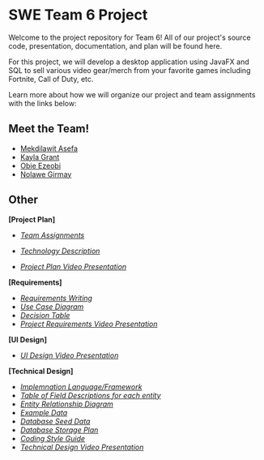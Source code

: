 # SWE Team 6 Project

Welcome to the project repository for Team 6! All of our project's source code, presentation, documentation, and plan will be found here. 

For this project, we will develop a desktop application using JavaFX and SQL to sell various video gear/merch from your favorite games including Fortnite, Call of Duty, etc.

Learn more about how we will organize our project and team assignments with the links below:

## Meet the Team!

* [Mekdilawit Asefa](https://github.com/masefa11/swe3313Project/blob/main/Project-Plan/Mekdilawit-Asefa-Resume.md)
* [Kayla Grant](https://github.com/masefa11/swe3313Project/blob/main/Project-Plan/Kayla-Grant-Resume.md)
* [Obie Ezeobi](https://github.com/masefa11/swe3313Project/blob/main/Project-Plan/Obie-Ezeobi-Resume.md)
* [Nolawe Girmay](https://github.com/masefa11/swe3313Project/blob/main/Project-Plan/Nolawe-Girmay-Resume.md)

## Other 

**[Project Plan]**

  - *[Team Assignments](Project-Plan/Team-Assignments.md)*
    
  - *[Technology Description](https://github.com/masefa11/swe3313Project/blob/main/Project-Plan/Technology-Description.md)*
    
  - *[Project Plan Video Presentation](Presentations/Project-Plan-Video.md)*

**[Requirements]**

  - *[Requirements Writing](https://github.com/masefa11/swe3313Project/blob/main/Requirements/Requirements-Writing.md)*
  - *[Use Case Diagram](https://github.com/masefa11/swe3313Project/blob/main/Requirements/Case-Diagram.md)*
  - *[Decision Table](https://github.com/masefa11/swe3313Project/blob/main/Requirements/Decision-Table.md)*
  - *[Project Requirements Video Presentation](Presentations/Requirments-Video.md)*

**[UI Design]**

  - *[UI Design Video Presentation](https://youtu.be/8PeQI3QkInE)*

**[Technical Design]**

  - *[Implemnation Language/Framework](https://github.com/masefa11/swe3313Project/blob/main/Technical-Design/Implementation-Language-Frameworks.md)*
  - [*Table of Field Descriptions for each entity*](https://github.com/masefa11/swe3313Project/blob/main/Technical-Design/Table-of-Field-and-Entity-Description.md)
  - *[Entity Relationship Diagram](https://github.com/masefa11/swe3313Project/blob/main/Technical-Design/Entity-Relationship-Diagram.md)*
  - *[Example Data](https://github.com/masefa11/swe3313Project/blob/main/Technical-Design/Example-Data.md)*
  - *[Database Seed Data](https://github.com/masefa11/swe3313Project/blob/main/Technical-Design/Database-Seed-Data.md)*
  - *[Database Storage Plan](https://github.com/masefa11/swe3313Project/blob/main/Technical-Design/Data-Storage-Plan.md)*
  - *[Coding Style Guide](https://github.com/masefa11/swe3313Project/blob/main/Technical-Design/Coding-Style-Guide.md)*
  - *[Technical Design Video Presentation]()*
